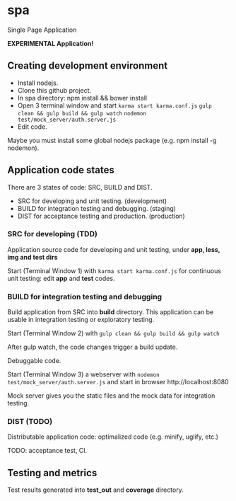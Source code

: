 spa
===

Single Page Application

__EXPERIMENTAL Application!__

## Creating development environment

 - Install nodejs.
 - Clone this github project.
 - In spa directory: npm install && bower install
 - Open 3 terminal window and start `karma start karma.conf.js` `gulp clean && gulp build && gulp watch` `nodemon test/mock_server/auth.server.js`
 - Edit code.

Maybe you must install some global nodejs package (e.g. npm install -g nodemon).

## Application code states

There are 3 states of code: SRC, BUILD and DIST.

 - SRC for developing and unit testing. (development)
 - BUILD for integration testing and debugging. (staging)
 - DIST for acceptance testing and production. (production)

### SRC for developing (TDD)

Application source code for developing and unit testing, under __app, less, img and test dirs__

Start (Terminal Window 1) with `karma start karma.conf.js` for continuous unit testing: edit __app__ and __test__ codes.

### BUILD for integration testing and debugging

Build application from SRC into __build__ directory. This application can be usable in integration testing or exploratory testing.

Start (Terminal Window 2) with `gulp clean && gulp build && gulp watch`

After gulp watch, the code changes trigger a build update.

Debuggable code.

Start (Terminal Window 3) a webserver with `nodemon test/mock_server/auth.server.js` and start in browser http://localhost:8080

Mock server gives you the static files and the mock data for integration testing.

### DIST (TODO)

Distributable application code: optimalized code (e.g. minify, uglify, etc.)

TODO: acceptance test, CI. 

## Testing and metrics

Test results generated into __test_out__ and __coverage__ directory.

 